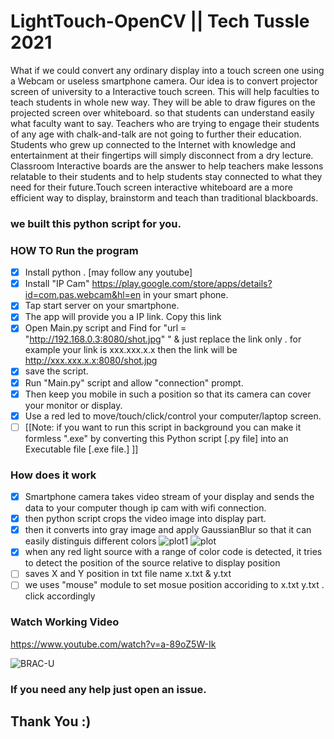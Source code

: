 # LightTouch-OpenCV || Tech Tussle 2021
What if we could convert any ordinary display into a touch screen one using a Webcam or useless smartphone camera. Our idea is to convert projector screen of university to a Interactive touch screen. This will help faculties to teach students in whole new way. They will be able to draw figures on the projected screen over whiteboard. so that students can understand easily what faculty want to say. Teachers who are trying to engage their students of any age with chalk-and-talk are not going to further their education. Students who grew up connected to the Internet with knowledge and entertainment at their fingertips will simply disconnect from a dry lecture. Classroom Interactive boards are the answer to help teachers make lessons relatable to their students and to help students stay connected to what they need for their future.Touch screen interactive whiteboard are a more efficient way to display, brainstorm and teach than traditional blackboards. 
### we built this python script for you.

### HOW TO Run the program
- [x] Install python . [may follow any youtube]
- [x] Install "IP Cam" https://play.google.com/store/apps/details?id=com.pas.webcam&hl=en in your smart phone.
- [x] Tap start server on your smartphone.
- [x] The app will provide you a IP link. Copy this link
- [x] Open Main.py script and Find for "url = "http://192.168.0.3:8080/shot.jpg" " & just replace the link only . for example your link is xxx.xxx.x.x then the link will be http://xxx.xxx.x.x:8080/shot.jpg
- [x] save the script. 
- [x] Run "Main.py" script and allow "connection" prompt.
- [x] Then keep you mobile in such a position so that its camera can cover your monitor or display.
- [x] Use a red led to move/touch/click/control your computer/laptop screen.
- [ ] [[Note: if you want to run this script in background you can make it formless ".exe" by converting this Python script [.py file] into an Executable file [.exe file.] ]]

### How does it work
- [x] Smartphone camera takes video stream of your display and sends the data to your computer though ip cam with wifi connection.
- [x] then python script crops the video image into display part.
- [x] then it converts into gray image and apply GaussianBlur so that it can easily distinguis different colors
![plot1](https://user-images.githubusercontent.com/37979590/109395135-fdf77980-7954-11eb-9b02-842872103a8a.jpeg)
![plot](https://user-images.githubusercontent.com/37979590/109395143-08197800-7955-11eb-9570-1c031364f037.jpeg)
- [x] when any red light source with a range of color code is detected, it tries to detect the position of the source relative to display position
- [ ] saves X and Y position in txt file name x.txt & y.txt
- [ ] we uses "mouse" module to set mosue position accoriding to x.txt y.txt . click accordingly

### Watch Working Video
https://www.youtube.com/watch?v=a-89oZ5W-Ik

![BRAC-U](https://user-images.githubusercontent.com/37979590/109395193-4b73e680-7955-11eb-9372-5fd690aac06b.jpeg)


### If you need any help just open an issue.

## Thank You :) 
